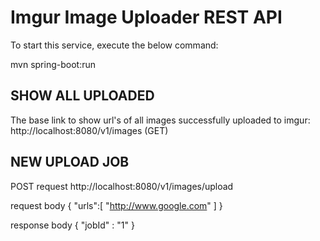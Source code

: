 # Imgur Image Uploader REST API

To start this service, execute the below command:

mvn spring-boot:run

## SHOW ALL UPLOADED
The base link to show url's of all images successfully uploaded to imgur: http://localhost:8080/v1/images  (GET)

## NEW UPLOAD JOB
POST request 
http://localhost:8080/v1/images/upload

request body
{
    "urls":[
            "http://www.google.com"
    ]
}

response body
{
    "jobId" : "1"
}
